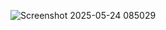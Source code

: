 ![Screenshot 2025-05-24 085029](https://github.com/user-attachments/assets/8ee01193-9e92-455b-8816-7b150878c24e)
